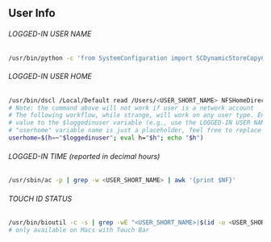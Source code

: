 ## User Info

###### LOGGED-IN USER NAME
```bash
/usr/bin/python -c 'from SystemConfiguration import SCDynamicStoreCopyConsoleUser; import sys; username = (SCDynamicStoreCopyConsoleUser(None, None, None) or [None])[0]; username = [username,""][username in [u"loginwindow", None, u""]]; sys.stdout.write(username + "\n");'
```

###### LOGGED-IN USER HOME
```bash
/usr/bin/dscl /Local/Default read /Users/<USER_SHORT_NAME> NFSHomeDirectory | awk -F': ' '{print $NF}'
# Note: the command above will not work if user is a network account
# The following workflow, while strange, will work on any user type. Ensure you assign a
# value to the $loggedinuser variable (e.g., use the LOGGED-IN USER NAME command above).
# "userhome" variable name is just a placeholder, feel free to replace it.
userhome=$(h=~"$loggedinuser"; eval h="$h"; echo "$h")
```

###### LOGGED-IN TIME *(reported in decimal hours)*
```bash
/usr/sbin/ac -p | grep -w <USER_SHORT_NAME> | awk '{print $NF}'
```

###### TOUCH ID STATUS
```bash
/usr/bin/bioutil -c -s | grep -wE "<USER_SHORT_NAME>|$(id -u <USER_SHORT_NAME>)"
# only available on Macs with Touch Bar
```
